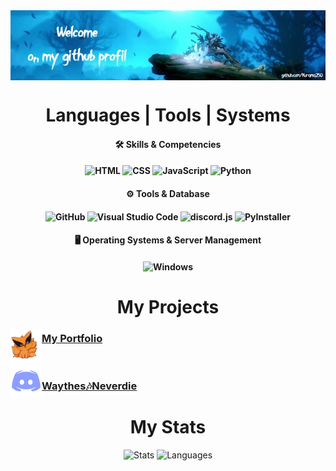 <img align="center" width="1000" src="https://github.com/Kurama250/Kurama250/blob/main/img/ori.jpg">
<h1 align="center">Languages | Tools | Systems</h1>

<h4 align="center">🛠️ Skills & Competencies</h4>
<h4 align="center">
    <img src="https://img.shields.io/badge/HTML-E34F26?style=flat-square&logo=html5&logoColor=white" alt="HTML">
    <img src="https://img.shields.io/badge/CSS-1572B6?style=flat-square&logo=css3&logoColor=white" alt="CSS">
    <img src="https://img.shields.io/badge/JavaScript-F7DF1E?style=flat-square&logo=javascript&logoColor=black" alt="JavaScript">
    <img src="https://img.shields.io/badge/Python-3776AB?style=flat-square&logo=python&logoColor=white" alt="Python">
</h4>

<h4 align="center">⚙️ Tools & Database</h4>
<h4 align="center">
    <img src="https://img.shields.io/badge/GitHub-181717?style=flat-square&logo=github&logoColor=white" alt="GitHub">
    <img src="https://img.shields.io/badge/Visual%20Studio%20Code-007ACC?style=flat-square&logo=visual-studio-code&logoColor=white" alt="Visual Studio Code">
    <img src="https://img.shields.io/badge/discord.js-738ADB?style=flat-square&logo=discord&logoColor=white" alt="discord.js">
    <img src="https://img.shields.io/badge/PyInstaller-3776AB?style=flat-square&logo=python&logoColor=white" alt="PyInstaller"><br>
</h4>

<h4 align="center">🖥️ Operating Systems & Server Management</h4>
<h4 align="center">
    <img src="https://img.shields.io/badge/Windows-0078D6?style=flat-square&logo=windows&logoColor=white" alt="Windows">
</h4>

<h1 align="center">My Projects</h1>
  <img width="50" align="left" src="https://github.com/Kurama250/Kurama250/blob/main/img/kurama.jpg">
    <h3><a href="https://izuku44.github.io/portfolio/">My Portfolio</a></h3><br>
  <img width="50" align="left" src="https://github.com/Kurama250/Kurama250/blob/main/img/discord.png">
    <h3><a href="https://disboard.org/fr/server/949430993662660689">Waythes🎶Neverdie</a></h3>

<h1 align="center">My Stats</h1>
<p align="center">
    <img height="180em" src="https://github-readme-stats.vercel.app/api?username=Izuku44&theme=radical" alt="Stats">
    <img height="180em" src="https://github-readme-stats-eight-theta.vercel.app/api/top-langs/?username=Izuku44&layout=compact&langs_count=8&theme=radical" alt="Languages">
</p>
